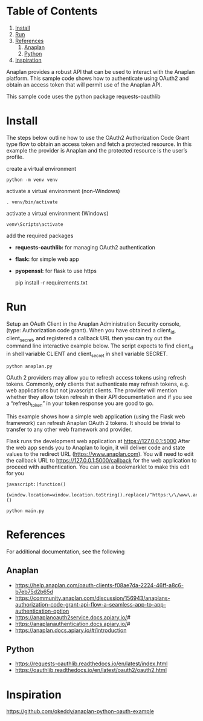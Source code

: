 
# Table of Contents

1.  [Install](#org48a8eaf)
2.  [Run](#org8c0c13c)
3.  [References](#orgd5d5a3d)
    1.  [Anaplan](#orgc2b7c0b)
    2.  [Python](#org962e12c)
4.  [Inspiration](#orgacb90bd)

Anaplan provides a robust API that can be used to interact with the
Anaplan platform.  This sample code shows how to authenticate using
OAuth2 and obtain an access token that will permit use of the Anaplan
API.

This sample code uses the python package requests-oauthlib


<a id="org48a8eaf"></a>

# Install

The steps below outline how to use the OAuth2 Authorization Code Grant
type flow to obtain an access token and fetch a protected resource. In
this example the provider is Anaplan and the protected resource is the
user’s profile.

create a virtual environment

    python -m venv venv

activate a virtual environment (non-Windows)

    . venv/bin/activate

activate a virtual environment (Windows)

    venv\Scripts\activate

add the required packages

-   **requests-oauthlib:** for managing OAuth2 authentication
-   **flask:** for simple web app
-   **pyopenssl:** for flask to use https

    pip install -r requirements.txt


<a id="org8c0c13c"></a>

# Run

Setup an OAuth Client in the Anaplan Administration Security
console, (type: Authorization code grant). When you have obtained a
client<sub>id</sub>, client<sub>secret</sub>, and registered a callback URL then you can
try out the command line interactive example below.  The script
expects to find client<sub>id</sub> in shell variable CLIENT and client<sub>secret</sub>
in shell variable SECRET.

    python anaplan.py

OAuth 2 providers may allow you to refresh access tokens using refresh
tokens. Commonly, only clients that authenticate may refresh tokens,
e.g. web applications but not javascript clients. The provider will
mention whether they allow token refresh in their API documentation
and if you see a “refresh<sub>token</sub>” in your token response you are good
to go.

This example shows how a simple web application (using the Flask web
framework) can refresh Anaplan OAuth 2 tokens. It should be trivial to
transfer to any other web framework and provider.

Flask runs the development web application at <https://127.0.0.1:5000>
After the web app sends you to Anaplan to login, it will deliver code
and state values to the redirect URL (<https://www.anaplan.com>).  You
will need to edit the callback URL to <https://127.0.0.1:5000/callback>
for the web application to proceed with authentication.  You can use a
bookmarklet to make this edit for you

    javascript:(function()
                {window.location=window.location.toString().replace(/^https:\/\/www\.anaplan\.com\//,'https://127.0.0.1:5000/callback');})()

    python main.py


<a id="orgd5d5a3d"></a>

# References

For additional documentation, see the following


<a id="orgc2b7c0b"></a>

## Anaplan

-   <https://help.anaplan.com/oauth-clients-f08ae7da-2224-46ff-a8c6-b7eb75d2b65d>
-   <https://community.anaplan.com/discussion/156943/anaplans-authorization-code-grant-api-flow-a-seamless-app-to-app-authentication-option>
-   <https://anaplanoauth2service.docs.apiary.io/>#
-   <https://anaplanauthentication.docs.apiary.io/>#
-   <https://anaplan.docs.apiary.io/#/introduction>


<a id="org962e12c"></a>

## Python

-   <https://requests-oauthlib.readthedocs.io/en/latest/index.html>
-   <https://oauthlib.readthedocs.io/en/latest/oauth2/oauth2.html>


<a id="orgacb90bd"></a>

# Inspiration

<https://github.com/qkeddy/anaplan-python-oauth-example>

